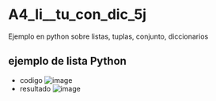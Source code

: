 # A4_li__tu_con_dic_5j
Ejemplo en python sobre listas, tuplas, conjunto, diccionarios
## ejemplo de lista Python
- codigo
 ![image](https://github.com/user-attachments/assets/9a06b617-a2bd-4ad4-9bf3-466aed2d34f0)
- resultado
 ![image](https://github.com/user-attachments/assets/05219e42-a042-463d-afd2-06d657f2e9c3)

